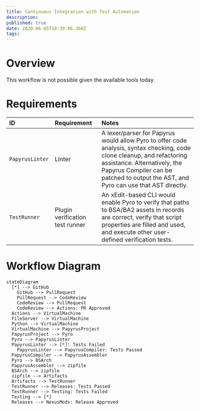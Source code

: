 ```yaml
---
title: Continuous Integration with Test Automation
description: 
published: true
date: 2020-06-05T10:39:06.360Z
tags: 
---
```


# Overview

This workflow is not possible given the available tools today.

# Requirements

ID | Requirement | Notes
:--- | :--- | :--- 
`PapyrusLinter` | Linter | A lexer/parser for Papyrus would allow Pyro to offer code analysis, syntax checking, code clone cleanup, and refactoring assistance. Alternatively, the Papyrus Compiler can be patched to output the AST, and Pyro can use that AST directly.
`TestRunner` | Plugin verification test runner | An xEdit-based CLI would enable Pyro to verify that paths to BSA/BA2 assets in records are correct, verify that script properties are filled and used, and execute other user-defined verification tests.

# Workflow Diagram 

```mermaid
stateDiagram
  [*] --> GitHub
	GitHub --> PullRequest
	PullRequest --> CodeReview
	CodeReview --> PullRequest
	CodeReview --> Actions: PR Approved
  Actions --> VirtualMachine
  FileServer --> VirtualMachine
  Python --> VirtualMachine
  VirtualMachine --> PapyrusProject
  PapyrusProject --> Pyro
  Pyro --> PapyrusLinter
  PapyrusLinter --> [*]: Tests Failed
	PapyrusLinter --> PapyrusCompiler: Tests Passed
  PapyrusCompiler --> PapyrusAssembler
  Pyro --> BSArch
  PapyrusAssembler --> zipfile
  BSArch --> zipfile
  zipfile --> Artifacts
  Artifacts --> TestRunner
  TestRunner --> Releases: Tests Passed
  TestRunner --> Testing: Tests Failed
  Testing --> [*]
  Releases --> NexusMods: Release Approved
```